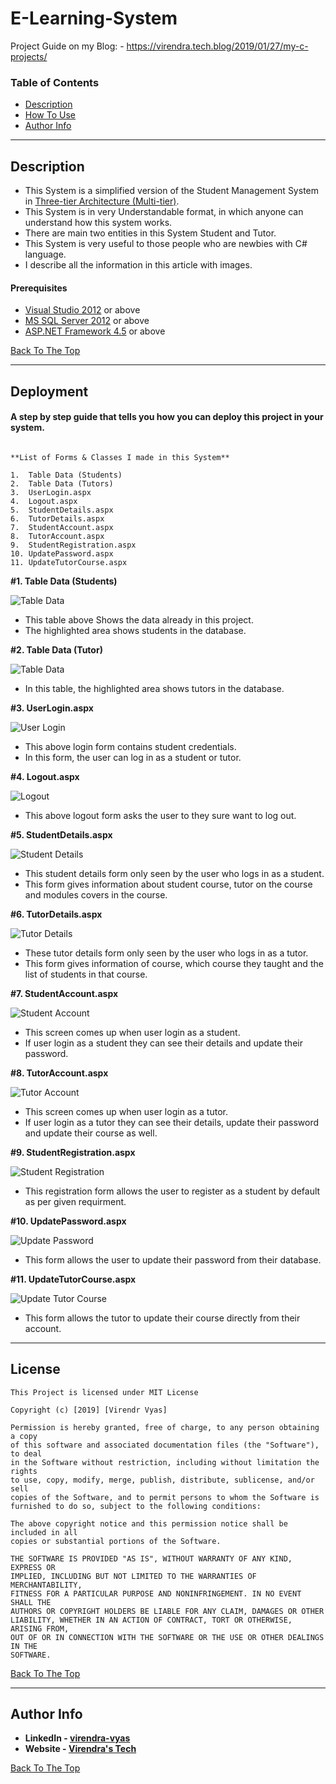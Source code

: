 # E-Learning-System

Project Guide on my Blog: - https://virendra.tech.blog/2019/01/27/my-c-projects/

### Table of Contents

- [Description](#description)
- [How To Use](#how-to-use)
- [Author Info](#author-info)

---

## Description

 - This System is a simplified version of the Student Management System in [Three-tier Architecture (Multi-tier)](https://www.jinfonet.com/resources/bi-defined/3-tier-architecture-complete-overview/).
 - This System is in very Understandable format, in which anyone can understand how this system works.
 - There are main two entities in this System Student and Tutor.
 - This System is very useful to those people who are newbies with C# language.
 - I describe all the information in this article with images.

#### Prerequisites

- [Visual Studio 2012](https://visualstudio.microsoft.com/) or above
- [MS SQL Server 2012](https://www.microsoft.com/en-gb/download/details.aspx?id=29062) or above
- [ASP.NET Framework 4.5](https://www.microsoft.com/en-gb/download/details.aspx?id=30653) or above

[Back To The Top](#read-me-template)

---

## Deployment

#### A step by step guide that tells you how you can deploy this project in your system.

```

**List of Forms & Classes I made in this System**

1.  Table Data (Students)
2.  Table Data (Tutors)
3.  UserLogin.aspx
4.  Logout.aspx
5.  StudentDetails.aspx
6.  TutorDetails.aspx
7.  StudentAccount.aspx
8.  TutorAccount.aspx
9.  StudentRegistration.aspx
10. UpdatePassword.aspx
11. UpdateTutorCourse.aspx

```

**#1. Table Data (Students)**

![Table Data](https://virendratech.files.wordpress.com/2019/02/table-data-students.png)

- This table above Shows the data already in this project.
- The highlighted area shows students in the database.

**#2. Table Data (Tutor)**

![Table Data](https://virendratech.files.wordpress.com/2019/02/table-data-tutor.png)

- In this table, the highlighted area shows tutors in the database.

**#3. UserLogin.aspx**

![User Login](https://virendratech.files.wordpress.com/2019/02/login.png)

- This above login form contains student credentials.
- In this form, the user can log in as a student or tutor.

**#4. Logout.aspx**

![Logout](https://virendratech.files.wordpress.com/2019/02/logout-1.png)

- This above logout form asks the user to they sure want to log out.

**#5. StudentDetails.aspx**

![Student Details](https://virendratech.files.wordpress.com/2019/02/students-details.png)

- This student details form only seen by the user who logs in as a student.
- This form gives information about student course, tutor on the course and modules covers in the course.

**#6. TutorDetails.aspx**

![Tutor Details](https://virendratech.files.wordpress.com/2019/02/tutor-details.png)

- These tutor details form only seen by the user who logs in as a tutor.
- This form gives information of course, which course they taught and the list of students in that course.

**#7. StudentAccount.aspx**

![Student Account](https://virendratech.files.wordpress.com/2019/02/user-account.png)

- This screen comes up when user login as a student.
- If user login as a student they can see their details and update their password.

**#8. TutorAccount.aspx**

![Tutor Account](https://virendratech.files.wordpress.com/2019/02/tutor-account.png)

- This screen comes up when user login as a tutor.
- If user login as a tutor they can see their details, update their password and update their course as well.

**#9. StudentRegistration.aspx**

![Student Registration](https://virendratech.files.wordpress.com/2019/02/student-registration.png)

- This registration form allows the user to register as a student by default as per given requirment.

**#10. UpdatePassword.aspx**

![Update Password](https://virendratech.files.wordpress.com/2019/02/update-password.png)

- This form allows the user to update their password from their database.

**#11. UpdateTutorCourse.aspx**

![Update Tutor Course](https://virendratech.files.wordpress.com/2019/02/update-tutor-course.png)

- This form allows the tutor to update their course directly from their account.

---

## License

```
This Project is licensed under MIT License

Copyright (c) [2019] [Virendr Vyas]

Permission is hereby granted, free of charge, to any person obtaining a copy
of this software and associated documentation files (the "Software"), to deal
in the Software without restriction, including without limitation the rights
to use, copy, modify, merge, publish, distribute, sublicense, and/or sell
copies of the Software, and to permit persons to whom the Software is
furnished to do so, subject to the following conditions:

The above copyright notice and this permission notice shall be included in all
copies or substantial portions of the Software.

THE SOFTWARE IS PROVIDED "AS IS", WITHOUT WARRANTY OF ANY KIND, EXPRESS OR
IMPLIED, INCLUDING BUT NOT LIMITED TO THE WARRANTIES OF MERCHANTABILITY,
FITNESS FOR A PARTICULAR PURPOSE AND NONINFRINGEMENT. IN NO EVENT SHALL THE
AUTHORS OR COPYRIGHT HOLDERS BE LIABLE FOR ANY CLAIM, DAMAGES OR OTHER
LIABILITY, WHETHER IN AN ACTION OF CONTRACT, TORT OR OTHERWISE, ARISING FROM,
OUT OF OR IN CONNECTION WITH THE SOFTWARE OR THE USE OR OTHER DEALINGS IN THE
SOFTWARE.
```

[Back To The Top](#read-me-template)

---

## Author Info

- **LinkedIn - [virendra-vyas](https://www.linkedin.com/in/virendra-vyas/)**
- **Website -  [Virendra's Tech](https://virendra.tech.blog)**

[Back To The Top](#read-me-template)
